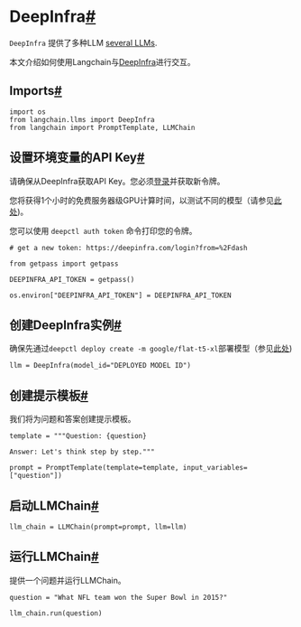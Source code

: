 

DeepInfra[#](#deepinfra "Permalink to this headline")
=====================================================

`DeepInfra` 提供了多种LLM [several LLMs](https://deepinfra.com/models).

本文介绍如何使用Langchain与[DeepInfra](https://deepinfra.com)进行交互。 

Imports[#](#imports "Permalink to this headline")
-------------------------------------------------

```
import os
from langchain.llms import DeepInfra
from langchain import PromptTemplate, LLMChain

```

设置环境变量的API Key[#](#set-the-environment-api-key "Permalink to this headline")
-----------------------------------------------------------------------------------------

请确保从DeepInfra获取API Key。您必须[登录](https://deepinfra.com/login?from=%2Fdash)并获取新令牌。

您将获得1个小时的免费服务器级GPU计算时间，以测试不同的模型（请参见[此处](https://github.com/deepinfra/deepctl#deepctl))。

您可以使用 `deepctl auth token` 命令打印您的令牌。

```
# get a new token: https://deepinfra.com/login?from=%2Fdash

from getpass import getpass

DEEPINFRA_API_TOKEN = getpass()

```

```
os.environ["DEEPINFRA_API_TOKEN"] = DEEPINFRA_API_TOKEN

```

创建DeepInfra实例[#](#create-the-deepinfra-instance "本标题的永久链接")
-----------------------------------------------------------

确保先通过`deepctl deploy create -m google/flat-t5-xl`部署模型（参见[此处](https://github.com/deepinfra/deepctl#deepctl))

```
llm = DeepInfra(model_id="DEPLOYED MODEL ID")

```

创建提示模板[#](#create-a-prompt-template "本标题的永久链接")
-----------------------------------------------

我们将为问题和答案创建提示模板。

```
template = """Question: {question}

Answer: Let's think step by step."""

prompt = PromptTemplate(template=template, input_variables=["question"])

```

启动LLMChain[#](#initiate-the-llmchain "本标题的永久链接")
------------------------------------------------

```
llm_chain = LLMChain(prompt=prompt, llm=llm)

```

运行LLMChain[#](#run-the-llmchain "本标题的永久链接")
-------------------------------------------

提供一个问题并运行LLMChain。

```
question = "What NFL team won the Super Bowl in 2015?"

llm_chain.run(question)

```


